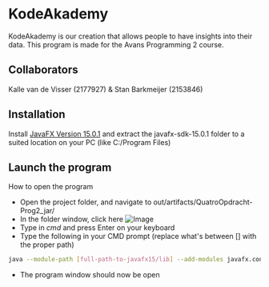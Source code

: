 # KodeAkademy

KodeAkademy is our creation that allows people to have insights into their data.
This program is made for the Avans Programming 2 course.

## Collaborators
Kalle van de Visser (2177927) & Stan Barkmeijer (2153846)

## Installation

Install [JavaFX Version 15.0.1](https://gluonhq.com/products/javafx/) and extract the javafx-sdk-15.0.1 folder to a suited location on your PC (like C:/Program Files)

## Launch the program

How to open the program
- Open the project folder, and navigate to out/artifacts/QuatroOpdracht-Prog2_jar/
- In the folder window, click here ![Image](https://image.prntscr.com/image/CK1DrBxkRFmTV3YfzSe9MQ.png)
- Type in *cmd* and press Enter on your keyboard
- Type the following in your CMD prompt (replace what's between [] with the proper path)
```bash 
java --module-path [full-path-to-javafx15/lib] --add-modules javafx.controls,javafx.fxml -jar QuatroOpdracht-Prog2.jar
```
- The program window should now be open
